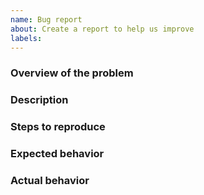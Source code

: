 ```yaml
---
name: Bug report
about: Create a report to help us improve
labels: 
---
```


<!-- PLEASE READ THE FOLLOWING INSTRUCTIONS -->

<!--
- Try to search for your issue, it may have already been answered or even fixed in the development version.
- Check if the issue is reproducible with the latest stable version of YiShaAdmin.
- It is **required** that you clearly describe the steps necessary to reproduce the issue.
- It is recommended that you make a screenshots/animated GIFs/JSFiddle/JSBin/Codepen to demonstrate your issue.
- If your issue is resolved but still open, don’t hesitate to close it. In case you found a solution by yourself, it could be helpful to explain how you fixed it.
-->

### Overview of the problem

### Description

<!--Description of the bug-->

### Steps to reproduce

<!--
1. First Step
2. Second Step
3. and so on...
-->

### Expected behavior

<!--What you expected to happen-->

### Actual behavior

<!--What actually happened-->
